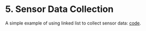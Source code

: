 # 5. Sensor Data Collection

A simple example of using linked list to collect sensor data: [code](Src/main.c).